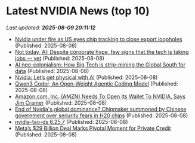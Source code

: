 # Latest NVIDIA News (top 10)
_Last updated: **2025-08-09 20:11:12**_

- [Nvidia under fire as US eyes chip tracking to close export loopholes](https://www.digitimes.com/news/a20250807PD240/nvidia-us-china-trade-war-government-chips-security.html) (Published: 2025-08-08)
- [Not today, AI: Despite corporate hype, few signs that the tech is taking jobs — yet](https://www.nbcnews.com/business/business-news/how-ai-changes-the-job-market-what-to-know-rcna223246) (Published: 2025-08-08)
- [AI neo-colonialism: How Big Tech is strip-mining the Global South for data](https://www.rt.com/news/622658-ai-neo-colonialism-data/) (Published: 2025-08-08)
- [Nvidia: Let’s get physical with AI](https://siliconangle.com/2025/08/08/nvidia-lets-get-physical-ai/) (Published: 2025-08-08)
- [Qwen3 Coder, An Open-Weight Agentic Coding Model](https://www.digitalocean.com/community/tutorials/qwen3-coder-agentic-coding-model) (Published: 2025-08-08)
- [Amazon.com, Inc. (AMZN) Needs To Open Its Wallet To NVIDIA, Says Jim Cramer](https://finance.yahoo.com/news/amazon-com-inc-amzn-needs-194906846.html) (Published: 2025-08-08)
- [End of Nvidia's global dominance? Chipmaker summoned by Chinese government over security fears in H20 chips](https://www.techradar.com/pro/end-of-nvidias-global-dominance-chipmaker-summoned-by-chinese-government-over-security-fears-in-h20-chips) (Published: 2025-08-08)
- [nvidia-tao-ds 6.25.7](https://pypi.org/project/nvidia-tao-ds/6.25.7/) (Published: 2025-08-08)
- [Meta’s $29 Billion Deal Marks Pivotal Moment for Private Credit](https://financialpost.com/pmn/business-pmn/metas-29-billion-deal-marks-pivotal-moment-for-private-credit) (Published: 2025-08-08)
